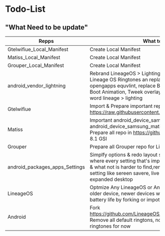 Todo-List
=========
## "What Need to be update"

| Repps | What to do |
|--------|--------|
| Gtelwifiue_Local_Manifest | Create Local Manifest |
| Matiss_Local_Manifest | Create Local Manifest |
| Grouper_Local_Manifest | Create Local Manifest |
| android_vendor_lightning | Rebrand LineageOS > LightingFastRom, Remove All Lineage OS Ringtones an replace default with opengapps equvlint, replace Boot Animation Stock MM Boot Animation, Tweek overlay,& rename any file with the word lineage > lighting|
| Gtelwifiue | Import & Prepare important repo For 8.1 GSI from https://raw.githubusercontent.com/Galaxy-MSM8916/ |
| Matiss | Important android_device_samsung_matissewifi & android_device_samsung_matisselte repo for know & Prepare all repo in https://github.com/matissewifi org For 8.1 GSI |
| Grouper | Prepare all Grouper repo for Lineage OS base 8.1 GSI |
| android_packages_apps_Settings | Simplfy options & redo layout similer to iPhone setting where every setting that's important is visable to the user & what not is harder to find,remove useless options from setting like sereen savere, live display, rotations setting, expanded desktop |
| LineageOS | Optmize Any LineageOS or Android repo as need be for older device, newer devices with less ram, speed & battery life by forking or impoting affending repo |
| Android | Fork https://github.com/LineageOS/android_frameworks_base Remove all default ringtons, notefition ringtons, alerm ringtones for now|
